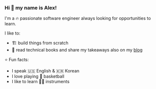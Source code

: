 ### Hi 👋 my name is Alex!
I'm a :fire: passionate software engineer always looking for opportunities to learn.

I like to:
- :building_construction: build things from scratch
- :open_book: read technical books and share my takeaways also on my [blog]()


:star: Fun facts:
- I speak :us: English & :kr: Korean
- I love playing :basketball: basketball
- I like to learn :guitar::musical_keyboard: instruments
